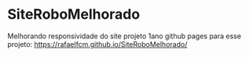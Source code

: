 # SiteRoboMelhorado
Melhorando responsividade do site projeto 1ano
github pages para esse projeto: https://rafaelfcm.github.io/SiteRoboMelhorado/
